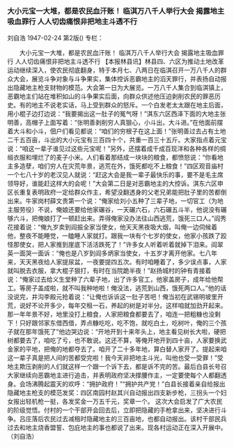 ### 大小元宝一大堆，都是农民血汗账！  临淇万八千人举行大会  揭露地主吸血罪行  人人切齿痛恨非把地主斗透不行
刘自浩
1947-02-24
第2版()
专栏：

　　大小元宝一大堆，都是农民血汗账！
    临淇万八千人举行大会
    揭露地主吸血罪行
    人人切齿痛恨非把地主斗透不行
    【本报林县讯】林县四、六区为推动土地改革运动继续深入，使农民彻底翻身，特于本月七、八两日在临淇召开一万八千人的群众大会，展览斗争对象与斗争果实，集体控诉恶霸地主的滔天罪行，并表扬自动报出隐藏地主枪支财物的模范。大会第一日为大展览。一万八千人集合到临淇镇上，恶霸地主们站在堆积如山的斗争果实后面，向群众供述他压迫剥削农民的罪恶历史。有的地主不说老实话，马上受到群众的怒斥。一个白发老太太跟在地主后面，用小棍子边打边说：“我要揭出这一肚子的冤气呀！”淇东六区西泽下面的大地主张明善，高帽子上面写着：“张明善剥削穷人真狠心，小斗出，大斗进。”在他面前摆着大斗和小斗，佃户们看见都说：“咱们的穷根子在这上面！”张明善过去占有土地二千五百亩，斗出的大小元宝有三百四十个，共重一百三十五斤。大家指点着元宝说：“咱这一辈子谁见过这些元宝呢！”另外，还摆着成千成百现洋和各种各样的绸缎衣服和埋烂了的麦子小米。人们看着那结成一块块的粮食，都愤怒说：“你看地主多造孽，咱们穷人在灾荒年景，逃荒在外，饿死都吃不上粮食！”四区观音庙村一个七八十岁的老汉见人就说：“赶这大会是我一辈子最快乐的事，要不是毛主席领导好，谁能赶这样大的会呢！”大会第二日是对恶霸地主的大控诉。淇东六区申区长重复表明政府一定给群众作主，希望没翻透身的父老兄弟能把肚子里的苦都倒出来。牛家岗村薛文贵第一个说：“俺家给刘小五种了三辈子地，一切官工（为地主服劳役）不说，俺娘还要给他家碾谷，一天碾六石，六石碾五斗半，他说没有碾够六斗，把俺娘打了一顿赶出来。弄得俺家没办法往山西逃荒，饿死三口人。”阎秀花接着说：“俺九岁卖到阎振全家当使女，他天天黑夜吸大烟，叫俺一边伺候着他，整夜不能睡觉，一瞌睡人家就打。跟我一块有个七岁的使女，他家小孩跌了跤怪那使女，把人家推到崖底下活活跌死了！”许多女人听着听着就掉下泪来。阎翠英一面哭一面诉：“俺也是八岁到阎多炳家当使女，十五岁才离开他家。七八年来，天天黑夜给人家提尿盆，一夜要提四五次。有时咱睡着了，多少误点事，人家就叫脱去衣服，拿大棍子狠打，有时在当院跪半夜！”赵扬城村的钟有青接着说：“俺家过去给义生堂种了六辈子地，出了许多官工，他家盖房子，成年给他帮工。等房子盖成啦，就不叫我种地啦！俺没法，逃荒到山西，饿死两口人。”他的话没说完，井沟李殿元抢着说：“让俺也诉诉这一肚子苦吧！俺当初在武锡明坡里开荒，说好不论开多少，每年交租一石，养起的树是对半分。这样咱就加劲开起来。那一年年景不好，地里没打上粮食，人家把粮食都要去了，咱连一把粗糠也没剩下！只好跟邻家东借西借，弄点糠吃吃，吃不饱，就吃白土，吃树叶，俺的三个孩子就在那年饿死了”他边哭边说：“开地开到十来年头上，地主看见树长大啦，硬把树都要去了，咱吃了亏，也不敢说。这还不算，等俺开地开到四十亩，人家要换武金家的平地，把俺的地都夺去了。咱开了二十多年地，算白替人家开了。提起来咱这一辈子真是把人间的苦都受完啦！我今天非把地主斗光，叫他也受一受罪！”受地主欺压剥削的人们就这样一个跟一个诉下去，都是诉不完的苦。最后白县长号召大家继续向恶霸地主进行追击，并表明政府坚决撑腰作主，一定要使每个人都翻透身。会场沸腾起震天的欢呼：“拥护政府！”“拥护共产党！”白县长接着亲自给报出隐藏地主枪支的模范发奖：四区南园村赵其兴自动报出四支新步枪，三拐头一个妇女报出轻机枪一挺，各发奖金一万五千元，奖章一个。
    这次大会启发了广大农民的阶级觉悟。付村的一个干部开会回去后，立即把隐藏的手枪拿出来，坚决进行斗争。吕庄落后农民过去减租时隐藏地主的三百亩地，也都自动报出。该村干部民兵过去和地主烧香盟誓、包庇地主的事也都说了出来。现各村运动正在深入开展中。
            （刘自浩）
